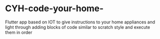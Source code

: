 # CYH-code-your-home-
Flutter app based on IOT to give instructions to your home appliances and light through adding blocks of code similar to scratch style and execute them in order
